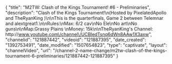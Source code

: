 {
    "title": "M2TW: Clash of the Kings Tournament! #6 - Preliminaries",
    "description": "Clash of the Kings Tournament!\n(Hosted by PixelatedApollo and TheRyanKing )\n\nThis is the quarterfinals, Game 2 between Telemnar and alextgreat1.\n\nRules:\nMax: 6\/2 cav\nNo Ele\nNo art\nNo guns\n\nMap:Grassy Plains \nMoney: 15k\n\nTheRyanKing's Channel: http:\/\/www.youtube.com\/channel\/UCBIedTsnq6dWn8AAw1X3axw",
    "channelid": "121887442",
    "videoid": "121887395",
    "date_created": "1392753491",
    "date_modified": "1507654823",
    "type": "captivate",
    "layout": "channelVideo",
    "url": "\/channel-2-name-change\/m2tw-clash-of-the-kings-tournament-6-preliminaries\/121887442-121887395"
}